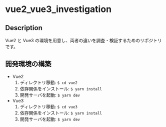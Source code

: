 # vue2_vue3_investigation

## Description

Vue2 と Vue3 の環境を用意し、両者の違いを調査・検証するためのリポジトリです。

## 開発環境の構築

- Vue2
  1. ディレクトリ移動: `$ cd vue2`
  2. 依存関係をインストール: `$ yarn install`
  3. 開発サーバを起動: `$ yarn dev`
- Vue3
  1. ディレクトリ移動: `$ cd vue3`
  2. 依存関係をインストール: `$ yarn install`
  3. 開発サーバを起動: `$ yarn dev`
